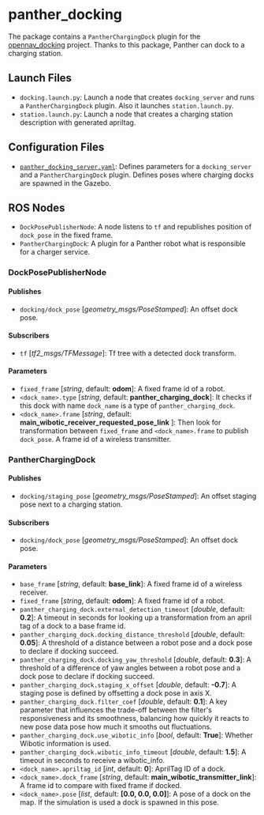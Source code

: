 # panther_docking

The package contains a `PantherChargingDock` plugin for the [opennav_docking](https://github.com/open-navigation/opennav_docking) project. Thanks to this package, Panther can dock to a charging station.

## Launch Files

- `docking.launch.py`: Launch a node that creates `docking_server` and runs a `PantherChargingDock` plugin. Also it launches `station.launch.py`.
- `station.launch.py`: Launch a node that creates a charging station description with generated apriltag.

## Configuration Files

- [`panther_docking_server.yaml`](./config/panther_docking_server.yaml): Defines parameters for a `docking_server` and a `PantherChargingDock` plugin. Defines poses where charging docks are spawned in the Gazebo.


## ROS Nodes

- `DockPosePublisherNode`: A node listens to `tf` and republishes position of `dock_pose` in the fixed frame.
- `PantherChargingDock`:  A plugin for a Panther robot what is responsible for a charger service.

### DockPosePublisherNode

#### Publishes

- `docking/dock_pose` [*geometry_msgs/PoseStamped*]: An offset dock pose.

#### Subscribers

- `tf` [*tf2_msgs/TFMessage*]: Tf tree with a detected dock transform.

#### Parameters

- `fixed_frame` [*string*, default: **odom**]: A fixed frame id of a robot.
- `<dock_name>.type` [*string*, default: **panther_charging_dock**]: It checks if this dock with name `dock_name` is a type of  `panther_charging_dock`.
- `<dock_name>.frame` [*string*, default: **main_wibotic_receiver_requested_pose_link** ]: Then look for transformation between `fixed_frame` and `<dock_name>.frame`  to publish `dock_pose`. A frame id of a wireless transmitter.

### PantherChargingDock

#### Publishes

- `docking/staging_pose` [*geometry_msgs/PoseStamped*]: An offset staging pose next to a charging station.

#### Subscribers

- `docking/dock_pose` [*geometry_msgs/PoseStamped*]: An offset dock pose.

#### Parameters

- `base_frame` [*string*, default: **base_link**]: A fixed frame id of a wireless receiver.
- `fixed_frame` [*string*, default: **odom**]: A fixed frame id of a robot.
- `panther_charging_dock.external_detection_timeout` [*double*, default: **0.2**]: A timeout in seconds for looking up a transformation from an april tag of a dock to a base frame id.
- `panther_charging_dock.docking_distance_threshold` [*double*, default: **0.05**]: A threshold of a distance between a robot pose and a dock pose to declare if docking succeed.
- `panther_charging_dock.docking_yaw_threshold` [*double*, default: **0.3**]: A threshold of a difference of yaw angles between a robot pose and a dock pose to declare if docking succeed.
- `panther_charging_dock.staging_x_offset` [*double*, default: **-0.7**]: A staging pose is defined by offsetting a dock pose in axis X.
- `panther_charging_dock.filter_coef` [*double*, default: **0.1**]: A key parameter that influences the trade-off between the filter's responsiveness and its smoothness, balancing how quickly it reacts to new pose data pose how much it smooths out fluctuations.
- `panther_charging_dock.use_wibotic_info` [*bool*, default: **True**]: Whether Wibotic information is used.
- `panther_charging_dock.wibotic_info_timeout` [*double*, default: **1.5**]: A timeout in seconds to receive a wibotic_info.
- `<dock_name>.apriltag_id` [*int*, default: **0**]: AprilTag ID of a dock.
- `<dock_name>.dock_frame` [*string*, default: **main_wibotic_transmitter_link**]: A frame id to compare with fixed frame if docked.
- `<dock_name>.pose` [*list*, default: **[0.0, 0.0, 0.0]**]: A pose of a dock on the map. If the simulation is used a dock is spawned in this pose.
